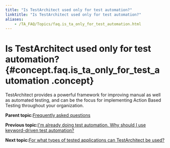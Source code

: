 ```yaml
--- 
title: "Is TestArchitect used only for test automation?"
linktitle: "Is TestArchitect used only for test automation?"
aliases: 
    - /TA_FAQ/Topics/faq.is_ta_only_for_test_automation.html
---
```

# Is TestArchitect used only for test automation? {#concept.faq.is_ta_only_for_test_automation .concept}

TestArchitect provides a powerful framework for improving manual as well as automated testing, and can be the focus for implementing Action Based Testing throughout your organization.

**Parent topic:**[Frequently asked questions](../../TA_Help/Topics/Support_FAQ.html)

**Previous topic:**[I'm already doing test automation. Why should I use keyword-driven test automation?](../../TA_FAQ/Topics/faq.why_use_keyword-driven_testing.html)

**Next topic:**[For what types of tested applications can TestArchitect be used?](../../TA_FAQ/Topics/faq.what_types_of_tested_apps.html)

